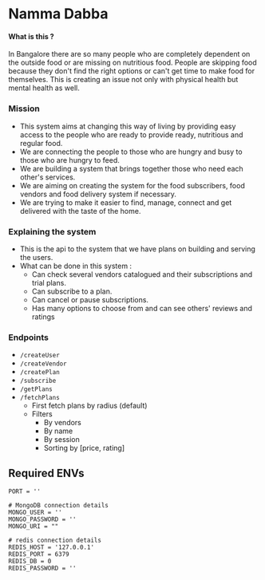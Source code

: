 # Namma Dabba

#### What is this ?
In Bangalore there are so many people who are completely dependent on the outside food or are missing on nutritious food. People are skipping food because they don't find the right options or can't get time to make food for themselves. This is creating an issue not only with physical health but mental health as well.

### Mission
- This system aims at changing this way of living by providing easy access to the people who are ready to provide ready, nutritious and regular food. 
- We are connecting the people to those who are hungry and busy to those who are hungry to feed.
- We are building a system that brings together those who need each other's services.
- We are aiming on creating the system for the food subscribers, food vendors and food delivery system if necessary.
- We are trying to make it easier to find, manage, connect and get delivered with the taste of the home.

### Explaining the system
- This is the api to the system that we have plans on building and serving the users.
- What can be done in this system : 
    - Can check several vendors catalogued and their subscriptions and trial plans.
    - Can subscribe to a plan.
    - Can cancel or pause subscriptions.
    - Has many options to choose from and can see others' reviews and ratings

### Endpoints 

- `/createUser`
- `/createVendor`
- `/createPlan`
- `/subscribe`
- `/getPlans`
- `/fetchPlans` 
    - First fetch plans by radius (default)
    - Filters 
        - By vendors
        - By name
        - By session
        - Sorting by [price, rating]

## Required ENVs
```
PORT = ''

# MongoDB connection details
MONGO_USER = ''
MONGO_PASSWORD = ''
MONGO_URI = ""

# redis connection details
REDIS_HOST = '127.0.0.1'
REDIS_PORT = 6379
REDIS_DB = 0
REDIS_PASSWORD = ''
```
